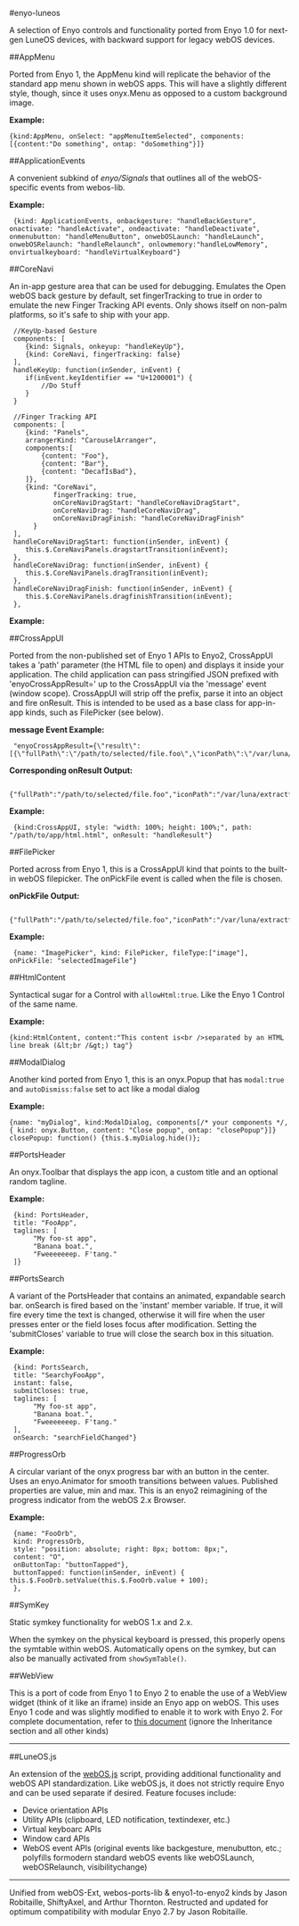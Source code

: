 #enyo-luneos

A selection of Enyo controls and functionality ported from Enyo 1.0 for next-gen LuneOS devices, with backward support for legacy webOS devices.


##AppMenu

Ported from Enyo 1, the AppMenu kind will replicate the behavior of the standard app menu shown in webOS apps. This will have a slightly different style, though, since it uses onyx.Menu as opposed to a custom background image.

**Example:**

	{kind:AppMenu, onSelect: "appMenuItemSelected", components: [{content:"Do something", ontap: "doSomething"}]}

##ApplicationEvents

A convenient subkind of _enyo/Signals_ that outlines all of the webOS-specific events from webos-lib.

**Example:**

     {kind: ApplicationEvents, onbackgesture: "handleBackGesture", onactivate: "handleActivate", ondeactivate: "handleDeactivate", onmenubutton: "handleMenuButton", onwebOSLaunch: "handleLaunch", onwebOSRelaunch: "handleRelaunch", onlowmemory:"handleLowMemory", onvirtualkeyboard: "handleVirtualKeyboard"}
	 
##CoreNavi

An in-app gesture area that can be used for debugging. Emulates the Open webOS back gesture by default, set fingerTracking to true in order to emulate the new Finger Tracking API events. Only shows itself on non-palm platforms, so it's safe to ship with your app.

     //KeyUp-based Gesture
     components: [
     	{kind: Signals, onkeyup: "handleKeyUp"},
     	{kind: CoreNavi, fingerTracking: false}
     ],
     handleKeyUp: function(inSender, inEvent) {
     	if(inEvent.keyIdentifier == "U+1200001") {
     		//Do Stuff
     	}
     }
     
     //Finger Tracking API
     components: [
     	{kind: "Panels",
     	arrangerKind: "CarouselArranger",
     	components:[
     		{content: "Foo"},
     		{content: "Bar"},
     		{content: "DecafIsBad"},
     	]},
     	{kind: "CoreNavi",
               fingerTracking: true,
               onCoreNaviDragStart: "handleCoreNaviDragStart",
               onCoreNaviDrag: "handleCoreNaviDrag",
               onCoreNaviDragFinish: "handleCoreNaviDragFinish"
          }
     ],
     handleCoreNaviDragStart: function(inSender, inEvent) {
     	this.$.CoreNaviPanels.dragstartTransition(inEvent);
     },
     handleCoreNaviDrag: function(inSender, inEvent) {
     	this.$.CoreNaviPanels.dragTransition(inEvent);
     },
     handleCoreNaviDragFinish: function(inSender, inEvent) {
     	this.$.CoreNaviPanels.dragfinishTransition(inEvent);
     },
	

**Example:** 	 
	 
##CrossAppUI

Ported from the non-published set of Enyo 1 APIs to Enyo2, CrossAppUI takes a 'path' parameter (the HTML file to open) and displays it inside your application.
The child application can pass stringified JSON prefixed with 'enyoCrossAppResult=' up to the CrossAppUI via the 'message' event (window scope). CrossAppUI will strip off the prefix, parse it into an object and fire onResult. This is intended to be used as a base class for app-in-app kinds, such as FilePicker (see below).

**message Event Example:**

     "enyoCrossAppResult={\"result\":[{\"fullPath\":\"/path/to/selected/file.foo\",\"iconPath\":\"/var/luna/extractfs//path/to/selected/file.foo:0:0:\",\"attachmentType\":\"image\",\"dbId\":\"++ILuOICkjNDQaUP\"}]}"

**Corresponding onResult Output:**

     {"fullPath":"/path/to/selected/file.foo","iconPath":"/var/luna/extractfs//path/to/selected/file.foo:0:0:","attachmentType":"image","dbId":"++ILuOICkjNDQaUP"}

**Example:**

     {kind:CrossAppUI, style: "width: 100%; height: 100%;", path: "/path/to/app/html.html", onResult: "handleResult"}

##FilePicker

Ported across from Enyo 1, this is a CrossAppUI kind that points to the built-in webOS filepicker. The onPickFile event is called when the file is chosen.

**onPickFile Output:**

     {"fullPath":"/path/to/selected/file.foo","iconPath":"/var/luna/extractfs//path/to/selected/file.foo:0:0:","attachmentType":"image","dbId":"++ILuOICkjNDQaUP"}

**Example:**

     {name: "ImagePicker", kind: FilePicker, fileType:["image"], onPickFile: "selectedImageFile"}

##HtmlContent

Syntactical sugar for a Control with `allowHtml:true`.
Like the Enyo 1 Control of the same name.

**Example:**

	{kind:HtmlContent, content:"This content is<br />separated by an HTML line break (&lt;br /&gt;) tag"}

##ModalDialog

Another kind ported from Enyo 1, this is an onyx.Popup that has `modal:true` and `autoDismiss:false` set to act like a modal dialog

**Example:**

	{name: "myDialog", kind:ModalDialog, components[/* your components */, { kind: onyx.Button, content: "Close popup", ontap: "closePopup"}]}
	closePopup: function() {this.$.myDialog.hide()};
	
##PortsHeader

An onyx.Toolbar that displays the app icon, a custom title and an optional random tagline.

**Example:**

     {kind: PortsHeader,
     title: "FooApp",
     taglines: [
          "My foo-st app",
          "Banana boat.",
          "Fweeeeeeep. F'tang."
     ]}

##PortsSearch

A variant of the PortsHeader that contains an animated, expandable search bar. onSearch is fired based on the 'instant' member variable. If true, it will fire every time the text is changed, otherwise it will fire when the user presses enter or the field loses focus after modification. Setting the 'submitCloses' variable to true will close the search box in this situation.

**Example:**

     {kind: PortsSearch,
     title: "SearchyFooApp",
     instant: false,
     submitCloses: true,
     taglines: [
          "My foo-st app",
          "Banana boat.",
          "Fweeeeeeep. F'tang."
     ],
     onSearch: "searchFieldChanged"}	

	 
##ProgressOrb

A circular variant of the onyx progress bar with an button in the center. Uses an enyo.Animator for smooth transitions between values.
Published properties are value, min and max.
This is an enyo2 reimagining of the progress indicator from the webOS 2.x Browser.

**Example:**

     {name: "FooOrb",
     kind: ProgressOrb,
     style: "position: absolute; right: 8px; bottom: 8px;",
     content: "O",
     onButtonTap: "buttonTapped"},
     buttonTapped: function(inSender, inEvent) {
	this.$.FooOrb.setValue(this.$.FooOrb.value + 100);
     },

##SymKey

Static symkey functionality for webOS 1.x and 2.x.
	
When the symkey on the physical keyboard is pressed, this properly opens the
symtable within webOS.  Automatically opens on the symkey, but can also be
manually activated from `showSymTable()`.

##WebView

This is a port of code from Enyo 1 to Enyo 2 to enable the use of a WebView widget
(think of it like an iframe) inside an Enyo app on webOS. This uses Enyo 1 code and
was slightly modified to enable it to work with Enyo 2. For complete documentation,
refer to [this document](https://developer.palm.com/content/api/reference/enyo/enyo-api-reference.html#enyo.WebView)
(ignore the Inheritance section and all other kinds)

------------

##LuneOS.js

An extension of the [webOS.js](https://github.com/webOS-DevRel/webOS.js) script, providing 
additional functionality and webOS API standardization. Like webOS.js, it does not strictly 
require Enyo and can be used separate if desired. Feature focuses include:

* Device orientation APIs
* Utility APIs (clipboard, LED notification, textindexer, etc.)
* Virtual keyboarc APIs
* Window card APIs
* WebOS event APIs (original events like backgesture, menubutton, etc.; polyfills formodern standard webOS events like webOSLaunch, webOSRelaunch, visibilitychange)

-----------

Unified from webOS-Ext, webos-ports-lib & enyo1-to-enyo2 kinds by Jason Robitaille, ShiftyAxel, and Arthur Thornton.
Restructed and updated for optimum compatibility with modular Enyo 2.7 by Jason Robitaille.